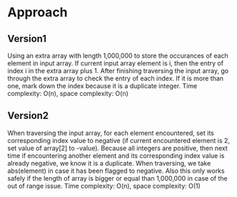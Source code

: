 # Approach

## Version1

Using an extra array with length 1,000,000 to store the occurances of each element in input array. If current input array element is i, then the entry of index i in the extra array plus 1. After finishing traversing the input array, go through the extra array to check the entry of each index. If it is more than one, mark down the index because it is a duplicate integer. Time complexity: O(n), space complexity: O(n)

## Version2

When traversing the input array, for each element encountered, set its corresponding index value to negative (if current encountered element is 2, set value of array[2] to -value). Because all integers are positive, then next time if encountering another element and its corresponding index value is already negative, we know it is a duplicate. When traversing, we take abs(element) in case it has been flagged to negative. Also this only works safely if the length of array is bigger or equal than 1,000,000 in case of the out of range issue. Time complexity: O(n), space complexity: O(1)